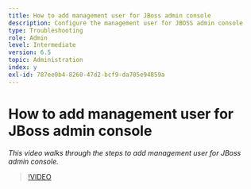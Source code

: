 ```yaml
---
title: How to add management user for JBoss admin console
description: Configure the management user for JBOSS admin console
type: Troubleshooting
role: Admin
level: Intermediate
version: 6.5
topic: Administration
index: y
exl-id: 787ee0b4-8260-47d2-bcf9-da705e94859a
---
```

# How to add management user for JBoss admin console

*This video walks through the steps to add management user for JBoss admin console.*

>[!VIDEO](https://video.tv.adobe.com/v/335484?quality=9&learn=on)
